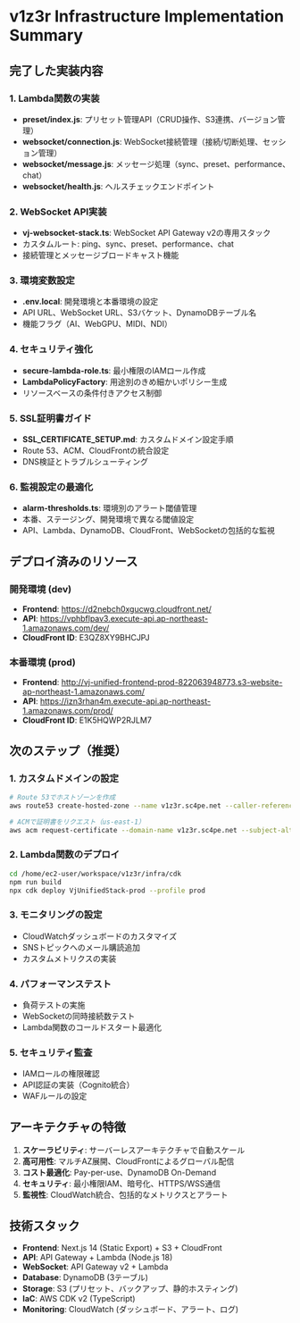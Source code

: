 # v1z3r Infrastructure Implementation Summary

## 完了した実装内容

### 1. Lambda関数の実装
- **preset/index.js**: プリセット管理API（CRUD操作、S3連携、バージョン管理）
- **websocket/connection.js**: WebSocket接続管理（接続/切断処理、セッション管理）
- **websocket/message.js**: メッセージ処理（sync、preset、performance、chat）
- **websocket/health.js**: ヘルスチェックエンドポイント

### 2. WebSocket API実装
- **vj-websocket-stack.ts**: WebSocket API Gateway v2の専用スタック
- カスタムルート: ping、sync、preset、performance、chat
- 接続管理とメッセージブロードキャスト機能

### 3. 環境変数設定
- **.env.local**: 開発環境と本番環境の設定
- API URL、WebSocket URL、S3バケット、DynamoDBテーブル名
- 機能フラグ（AI、WebGPU、MIDI、NDI）

### 4. セキュリティ強化
- **secure-lambda-role.ts**: 最小権限のIAMロール作成
- **LambdaPolicyFactory**: 用途別のきめ細かいポリシー生成
- リソースベースの条件付きアクセス制御

### 5. SSL証明書ガイド
- **SSL_CERTIFICATE_SETUP.md**: カスタムドメイン設定手順
- Route 53、ACM、CloudFrontの統合設定
- DNS検証とトラブルシューティング

### 6. 監視設定の最適化
- **alarm-thresholds.ts**: 環境別のアラート閾値管理
- 本番、ステージング、開発環境で異なる閾値設定
- API、Lambda、DynamoDB、CloudFront、WebSocketの包括的な監視

## デプロイ済みのリソース

### 開発環境 (dev)
- **Frontend**: https://d2nebch0xgucwg.cloudfront.net/
- **API**: https://vphbflpav3.execute-api.ap-northeast-1.amazonaws.com/dev/
- **CloudFront ID**: E3QZ8XY9BHCJPJ

### 本番環境 (prod)
- **Frontend**: http://vj-unified-frontend-prod-822063948773.s3-website-ap-northeast-1.amazonaws.com/
- **API**: https://izn3rhan4m.execute-api.ap-northeast-1.amazonaws.com/prod/
- **CloudFront ID**: E1K5HQWP2RJLM7

## 次のステップ（推奨）

### 1. カスタムドメインの設定
```bash
# Route 53でホストゾーンを作成
aws route53 create-hosted-zone --name v1z3r.sc4pe.net --caller-reference $(date +%s)

# ACMで証明書をリクエスト（us-east-1）
aws acm request-certificate --domain-name v1z3r.sc4pe.net --subject-alternative-names "*.v1z3r.sc4pe.net" --validation-method DNS --region us-east-1
```

### 2. Lambda関数のデプロイ
```bash
cd /home/ec2-user/workspace/v1z3r/infra/cdk
npm run build
npx cdk deploy VjUnifiedStack-prod --profile prod
```

### 3. モニタリングの設定
- CloudWatchダッシュボードのカスタマイズ
- SNSトピックへのメール購読追加
- カスタムメトリクスの実装

### 4. パフォーマンステスト
- 負荷テストの実施
- WebSocketの同時接続数テスト
- Lambda関数のコールドスタート最適化

### 5. セキュリティ監査
- IAMロールの権限確認
- API認証の実装（Cognito統合）
- WAFルールの設定

## アーキテクチャの特徴

1. **スケーラビリティ**: サーバーレスアーキテクチャで自動スケール
2. **高可用性**: マルチAZ展開、CloudFrontによるグローバル配信
3. **コスト最適化**: Pay-per-use、DynamoDB On-Demand
4. **セキュリティ**: 最小権限IAM、暗号化、HTTPS/WSS通信
5. **監視性**: CloudWatch統合、包括的なメトリクスとアラート

## 技術スタック

- **Frontend**: Next.js 14 (Static Export) + S3 + CloudFront
- **API**: API Gateway + Lambda (Node.js 18)
- **WebSocket**: API Gateway v2 + Lambda
- **Database**: DynamoDB (3テーブル)
- **Storage**: S3 (プリセット、バックアップ、静的ホスティング)
- **IaC**: AWS CDK v2 (TypeScript)
- **Monitoring**: CloudWatch (ダッシュボード、アラート、ログ)